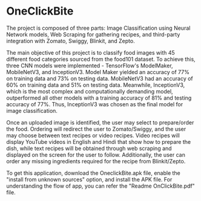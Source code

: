 # OneClickBite

The project is composed of three parts: Image Classification using Neural Network models, Web Scraping for gathering recipes, and third-party integration with Zomato, Swiggy, Blinkit, and Zepto.

The main objective of this project is to classify food images with 45 different food categories sourced from the food101 dataset. To achieve this, three CNN models were implemented - TensorFlow's ModelMaker, MobileNetV3, and InceptionV3. Model Maker yielded an accuracy of 77% on training data and 73% on testing data. MobileNetV3 had an accuracy of 60% on training data and 51% on testing data. Meanwhile, InceptionV3, which is the most complex and computationally demanding model, outperformed all other models with a training accuracy of 81% and testing accuracy of 77%. Thus, InceptionV3 was chosen as the final model for image classification.

Once an uploaded image is identified, the user may select to prepare/order the food. Ordering will redirect the user to Zomato/Swiggy, and the user may choose between text recipes or video recipes. Video recipes will display YouTube videos in English and Hindi that show how to prepare the dish, while text recipes will be obtained through web scraping and displayed on the screen for the user to follow. Additionally, the user can order any missing ingredients required for the recipe from Blinkit/Zepto.

To get this application, download the OneclickBite.apk file, enable the "install from unknown sources" option, and install the APK file. For understanding the flow of app, you can refer the "Readme OnClickBite.pdf" file.
